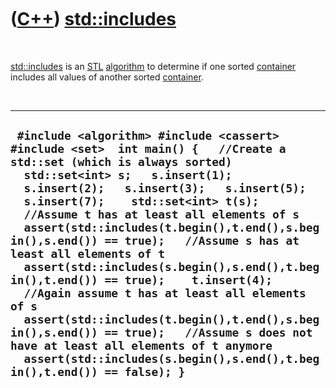 



 

 

 

 

 

([C++](Cpp.md)) [std::includes](CppIncludes.md)
=================================================

 

[std::includes](CppIncludes.md) is an [STL](CppStl.md)
[algorithm](CppAlgorithm.md) to determine if one sorted
[container](CppContainer.md) includes all values of another sorted
[container](CppContainer.md).

 

  ------------------------------------------------------------------------------------------------------------------------------------------------------------------------------------------------------------------------------------------------------------------------------------------------------------------------------------------------------------------------------------------------------------------------------------------------------------------------------------------------------------------------------------------------------------------------------------------------------------------------------------------------------------------------------------------------------------------------------------------------------------------
  ` #include <algorithm> #include <cassert> #include <set>  int main() {   //Create a std::set (which is always sorted)   std::set<int> s;   s.insert(1);   s.insert(2);   s.insert(3);   s.insert(5);   s.insert(7);    std::set<int> t(s);    //Assume t has at least all elements of s   assert(std::includes(t.begin(),t.end(),s.begin(),s.end()) == true);   //Assume s has at least all elements of t   assert(std::includes(s.begin(),s.end(),t.begin(),t.end()) == true);    t.insert(4);    //Again assume t has at least all elements of s   assert(std::includes(t.begin(),t.end(),s.begin(),s.end()) == true);   //Assume s does not have at least all elements of t anymore   assert(std::includes(s.begin(),s.end(),t.begin(),t.end()) == false); }`
  ------------------------------------------------------------------------------------------------------------------------------------------------------------------------------------------------------------------------------------------------------------------------------------------------------------------------------------------------------------------------------------------------------------------------------------------------------------------------------------------------------------------------------------------------------------------------------------------------------------------------------------------------------------------------------------------------------------------------------------------------------------------

 

 

 

 

 





 



